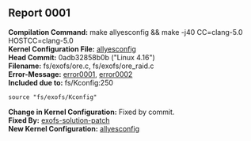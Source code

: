 ## Report 0001 ##
**Compilation Command:** make allyesconfig && make -j40 CC=clang-5.0 HOSTCC=clang-5.0  
**Kernel Configuration File:** [allyesconfig](../config-files/allyesconfig)  
**Head Commit:** 0adb32858b0b ("Linux 4.16")  
**Filename:** fs/exofs/ore.c, fs/exofs/ore_raid.c   
**Error-Message:** [error0001](../error-files/error0001.md), [error0002](../error-files/error0002.md)  
**Included due to:** fs/Kconfig:250  
```
source "fs/exofs/Kconfig"
```  
**Change in Kernel Configuration:** Fixed by commit.  
**Fixed By:** [exofs-solution-patch](../fix-patches/exofs-solution.patch)  
**New Kernel Configuration:** [allyesconfig](../config-files/allyesconfig)  
